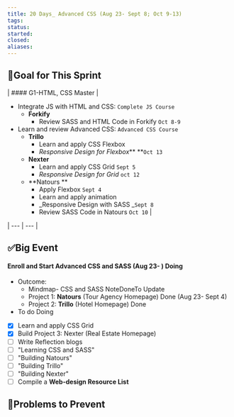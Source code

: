 ```yaml
---
title: 20 Days_ Advanced CSS (Aug 23- Sept 8; Oct 9-13)
tags: 
status: 
started: 
closed: 
aliases: 
---
```

## 🎯Goal for This Sprint
| #### G1-HTML, CSS Master
 | 
- Integrate JS with HTML and CSS: `Complete JS Course`
   - **Forkify**
      - Review SASS and HTML Code in Forkify `Oct 8-9`
- Learn and review Advanced CSS: `Advanced CSS Course `
   - **Trillo**
      - Learn and apply CSS Flexbox
      - _Responsive Design for Flexbox_** **`Oct 13`
   - **Nexter** 
      - Learn and apply CSS Grid `Sept 5`
      - _Responsive Design for Grid_ `oct 12`
   - **Natours **
      - Apply Flexbox `Sept 4`
      - Learn and apply animation
      - _Responsive Design with SASS _`Sept 8`
      - Review SASS Code in Natours `Oct 10`
 |

| --- | --- |

## ✅Big Event
#### Enroll and Start Advanced CSS and SASS (Aug 23- ) Doing
- Outcome: 
   - Mindmap- CSS and SASS NoteDoneTo Update
   - Project 1: **Natours** (Tour Agency Homepage) Done (Aug 23- Sept 4)
   - Project 2: **Trillo** (Hotel Homepage) Done
- To do Doing
- [x] Learn and apply CSS Grid
- [x] Build Project 3: Nexter (Real Estate Homepage)
- [ ] Write Reflection blogs 
- [ ] "Learning CSS and SASS"
- [ ] "Building Natours"  
- [ ] "Building Trillo"
- [ ] "Building Nexter"
- [ ] Compile a **Web-design Resource List**
## 🚫Problems to Prevent
